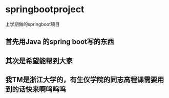 # springbootproject
上学期做的springboot项目

## 首先用Java 的spring boot写的东西

## 其次是希望能帮到大家

## 我TM是浙江大学的，有生仪学院的同志高程课需要用到的话快来啊呜呜呜
